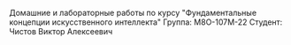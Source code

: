 Домашние и лабораторные работы по курсу "Фундаментальные концепции искусственного интеллекта"
Группа: М8О-107М-22
Студент: Чистов Виктор Алексеевич
